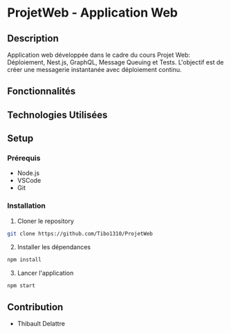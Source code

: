# ProjetWeb - Application Web

## Description
Application web développée dans le cadre du cours Projet Web: Déploiement, Nest.js, GraphQL, Message Queuing et Tests. L'objectif est de créer une messagerie instantanée avec déploiement continu.

## Fonctionnalités


## Technologies Utilisées


## Setup
### Prérequis
- Node.js
- VSCode
- Git

### Installation
1. Cloner le repository
```bash
git clone https://github.com/Tibo1310/ProjetWeb
```

2. Installer les dépendances
```bash
npm install
```

3. Lancer l'application
```bash
npm start
```

## Contribution
- Thibault Delattre
